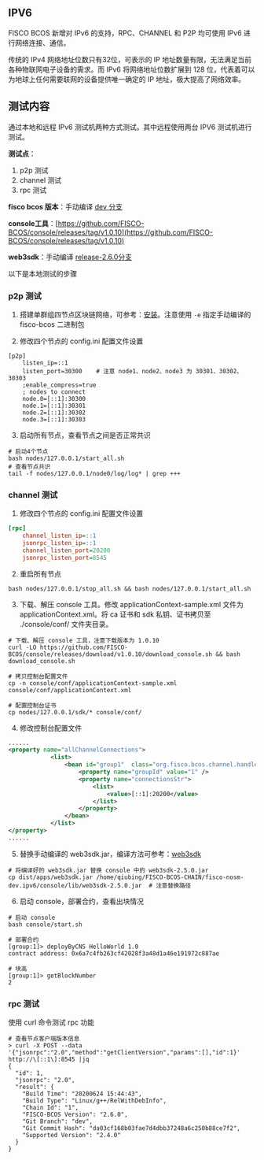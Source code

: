## IPV6

FISCO BCOS 新增对 IPv6 的支持，RPC、CHANNEL 和 P2P 均可使用 IPv6 进行网络连接、通信。

传统的 IPv4 网络地址位数只有32位，可表示的 IP 地址数量有限，无法满足当前各种物联网电子设备的需求。而 IPv6 将网络地址位数扩展到 128 位，代表着可以为地球上任何需要联网的设备提供唯一确定的 IP 地址，极大提高了网络效率。

## 测试内容

通过本地和远程 IPv6 测试机两种方式测试。其中远程使用两台 IPV6 测试机进行测试。

**测试点**：

1. p2p 测试
2. channel 测试
3. rpc 测试

**fisco bcos 版本**：手动编译 [dev 分支](https://github.com/FISCO-BCOS/FISCO-BCOS.git)

**console工具**：[https://github.com/FISCO-BCOS/console/releases/tag/v1.0.10](https://github.com/FISCO-BCOS/console/releases/tag/v1.0.10)

**web3sdk**：手动编译 [release-2.6.0分支](https://github.com/FISCO-BCOS/web3sdk.git)

以下是本地测试的步骤

### p2p 测试

1. 搭建单群组四节点区块链网络，可参考：[安装](https://fisco-bcos-documentation.readthedocs.io/zh_CN/latest/docs/installation.html)。注意使用 `-e` 指定手动编译的 fisco-bcos 二进制包

2. 修改四个节点的 config.ini 配置文件设置

```shell
[p2p]
    listen_ip=::1
    listen_port=30300    # 注意 node1、node2、node3 为 30301、30302、30303
    ;enable_compress=true
    ; nodes to connect
    node.0=[::1]:30300
    node.1=[::1]:30301
    node.2=[::1]:30302
    node.3=[::1]:30303
```

3. 启动所有节点，查看节点之间是否正常共识

```shell
# 启动4个节点
bash nodes/127.0.0.1/start_all.sh
# 查看节点共识
tail -f nodes/127.0.0.1/node0/log/log* | grep +++
```

### channel 测试

1. 修改四个节点的 config.ini 配置文件设置

```ini
[rpc]
    channel_listen_ip=::1
    jsonrpc_listen_ip=::1
    channel_listen_port=20200
    jsonrpc_listen_port=8545
```

2. 重启所有节点

```shell
bash nodes/127.0.0.1/stop_all.sh && bash nodes/127.0.0.1/start_all.sh
```

3. 下载、解压 console 工具。修改 applicationContext-sample.xml 文件为 applicationContext.xml。将 ca 证书和 sdk 私钥、证书拷贝至 ./console/conf/ 文件夹目录。

```shell
# 下载、解压 console 工具，注意下载版本为 1.0.10
curl -LO https://github.com/FISCO-BCOS/console/releases/download/v1.0.10/download_console.sh && bash download_console.sh

# 拷贝控制台配置文件
cp -n console/conf/applicationContext-sample.xml console/conf/applicationContext.xml

# 配置控制台证书
cp nodes/127.0.0.1/sdk/* console/conf/
```

4. 修改控制台配置文件

```xml
......
<property name="allChannelConnections">
            <list>
                <bean id="group1"  class="org.fisco.bcos.channel.handler.ChannelConnections">
                    <property name="groupId" value="1" />
                    <property name="connectionsStr">
                        <list>
                            <value>[::1]:20200</value>
                        </list>
                    </property>
                </bean>
            </list>
</property>
......
```

5. 替换手动编译的 web3sdk.jar，编译方法可参考：[web3sdk](https://github.com/FISCO-BCOS/web3sdk)

```shell
# 将编译好的 web3sdk.jar 替换 console 中的 web3sdk-2.5.0.jar
cp dist/apps/web3sdk.jar /home/qiubing/FISCO-BCOS-CHAIN/fisco-nosm-dev.ipv6/console/lib/web3sdk-2.5.0.jar  # 注意替换路径
```

6. 启动 console，部署合约，查看出块情况

```shell
# 启动 console
bash console/start.sh

# 部署合约
[group:1]> deployByCNS HelloWorld 1.0
contract address: 0x6a7c4fb263cf42028f3a48d1a46e191972c887ae

# 块高
[group:1]> getBlockNumber
2
```

### rpc 测试

使用 curl 命令测试 rpc 功能

```shell
# 查看节点客户端版本信息
> curl -X POST --data '{"jsonrpc":"2.0","method":"getClientVersion","params":[],"id":1}' http://\[::1\]:8545 |jq
{
  "id": 1,
  "jsonrpc": "2.0",
  "result": {
    "Build Time": "20200624 15:44:43",
    "Build Type": "Linux/g++/RelWithDebInfo",
    "Chain Id": "1",
    "FISCO-BCOS Version": "2.6.0",
    "Git Branch": "dev",
    "Git Commit Hash": "da03cf168b03fae7d4dbb37248a6c250b88ce7f2",
    "Supported Version": "2.4.0"
  }
}
```

